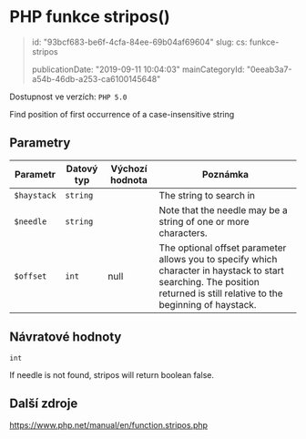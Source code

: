 PHP funkce stripos()
====================

> id: "93bcf683-be6f-4cfa-84ee-69b04af69604"
> slug:
> 	cs: funkce-stripos
>
> publicationDate: "2019-09-11 10:04:03"
> mainCategoryId: "0eeab3a7-a54b-46db-a253-ca6100145648"

Dostupnost ve verzích: `PHP 5.0`

Find position of first occurrence of a case-insensitive string


Parametry
--------------

| Parametr | Datový typ | Výchozí hodnota | Poznámka |
|-----|-----|-----|-----|
| `$haystack` | `string` |  | The string to search in |
| `$needle` | `string` |  | Note that the needle may be a string of one or more characters. |
| `$offset` | `int` | null | The optional offset parameter allows you to specify which character in haystack to start searching. The position returned is still relative to the beginning of haystack. |


Návratové hodnoty
----------------

`int`

If needle is not found,
stripos will return boolean false.

Další zdroje
------------

https://www.php.net/manual/en/function.stripos.php
